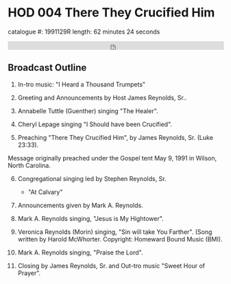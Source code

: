 # HOD 004 There They Crucified Him

catalogue #: 1991129R
length: 62 minutes 24 seconds

<iframe width="100%" height="20" scrolling="no" frameborder="no" src="https://w.soundcloud.com/player/?url=https%3A//api.soundcloud.com/tracks/191926691&amp;color=ff5500&amp;inverse=false&amp;auto_play=false&amp;show_user=true"></iframe>

## Broadcast Outline

1. In-tro music: "I Heard a Thousand Trumpets"

2. Greeting and Announcements by Host James Reynolds, Sr.. 

3. Annabelle Tuttle (Guenther) singing "The Healer".

4. Cheryl Lepage singing "I Should have been Crucified".

5. Preaching "There They Crucified Him", by James Reynolds, Sr. (Luke 23:33).

Message originally preached under the Gospel tent May 9, 1991 in Wilson, North Carolina.

6. Congregational singing led by Stephen Reynolds, Sr.

	- "At Calvary" 

7. Announcements given by Mark A. Reynolds.

8. Mark A. Reynolds singing, "Jesus is My Hightower".

9. Veronica Reynolds (Morin) singing, "Sin will take You Farther". (Song written by  Harold McWhorter. Copyright: Homeward Bound Music (BMI). 

10. Mark A. Reynolds singing, "Praise the Lord".

11. Closing by James Reynolds, Sr. and Out-tro music "Sweet Hour of Prayer".